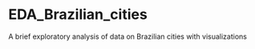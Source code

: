 # EDA_Brazilian_cities
A brief exploratory analysis of data on Brazilian cities with visualizations
